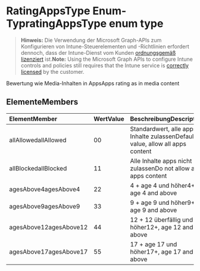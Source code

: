 # <a name="ratingappstype-enum-type"></a><span data-ttu-id="0d6e2-101">RatingAppsType Enum-Typ</span><span class="sxs-lookup"><span data-stu-id="0d6e2-101">ratingAppsType enum type</span></span>

> <span data-ttu-id="0d6e2-102">**Hinweis:** Die Verwendung der Microsoft Graph-APIs zum Konfigurieren von Intune-Steuerelementen und -Richtlinien erfordert dennoch, dass der Intune-Dienst vom Kunden [ordnungsgemäß lizenziert](https://go.microsoft.com/fwlink/?linkid=839381) ist.</span><span class="sxs-lookup"><span data-stu-id="0d6e2-102">**Note:** Using the Microsoft Graph APIs to configure Intune controls and policies still requires that the Intune service is [correctly licensed](https://go.microsoft.com/fwlink/?linkid=839381) by the customer.</span></span>

<span data-ttu-id="0d6e2-103">Bewertung wie Media-Inhalten in Apps</span><span class="sxs-lookup"><span data-stu-id="0d6e2-103">Apps rating as in media content</span></span>
## <a name="members"></a><span data-ttu-id="0d6e2-104">Elemente</span><span class="sxs-lookup"><span data-stu-id="0d6e2-104">Members</span></span>
|<span data-ttu-id="0d6e2-105">Element</span><span class="sxs-lookup"><span data-stu-id="0d6e2-105">Member</span></span>|<span data-ttu-id="0d6e2-106">Wert</span><span class="sxs-lookup"><span data-stu-id="0d6e2-106">Value</span></span>|<span data-ttu-id="0d6e2-107">Beschreibung</span><span class="sxs-lookup"><span data-stu-id="0d6e2-107">Description</span></span>|
|:---|:---|:---|
|<span data-ttu-id="0d6e2-108">allAllowed</span><span class="sxs-lookup"><span data-stu-id="0d6e2-108">allAllowed</span></span>|<span data-ttu-id="0d6e2-109">0</span><span class="sxs-lookup"><span data-stu-id="0d6e2-109">0</span></span>|<span data-ttu-id="0d6e2-110">Standardwert, alle apps Inhalte zulassen</span><span class="sxs-lookup"><span data-stu-id="0d6e2-110">Default value, allow all apps content</span></span>|
|<span data-ttu-id="0d6e2-111">allBlocked</span><span class="sxs-lookup"><span data-stu-id="0d6e2-111">allBlocked</span></span>|<span data-ttu-id="0d6e2-112">1</span><span class="sxs-lookup"><span data-stu-id="0d6e2-112">1</span></span>|<span data-ttu-id="0d6e2-113">Alle Inhalte apps nicht zulassen</span><span class="sxs-lookup"><span data-stu-id="0d6e2-113">Do not allow any apps content</span></span>|
|<span data-ttu-id="0d6e2-114">agesAbove4</span><span class="sxs-lookup"><span data-stu-id="0d6e2-114">agesAbove4</span></span>|<span data-ttu-id="0d6e2-115">2</span><span class="sxs-lookup"><span data-stu-id="0d6e2-115">2</span></span>|<span data-ttu-id="0d6e2-116">4 + age 4 und höher</span><span class="sxs-lookup"><span data-stu-id="0d6e2-116">4+, age 4 and above</span></span>|
|<span data-ttu-id="0d6e2-117">agesAbove9</span><span class="sxs-lookup"><span data-stu-id="0d6e2-117">agesAbove9</span></span>|<span data-ttu-id="0d6e2-118">3</span><span class="sxs-lookup"><span data-stu-id="0d6e2-118">3</span></span>|<span data-ttu-id="0d6e2-119">9 + age 9 und höher</span><span class="sxs-lookup"><span data-stu-id="0d6e2-119">9+, age 9 and above</span></span>|
|<span data-ttu-id="0d6e2-120">agesAbove12</span><span class="sxs-lookup"><span data-stu-id="0d6e2-120">agesAbove12</span></span>|<span data-ttu-id="0d6e2-121">4</span><span class="sxs-lookup"><span data-stu-id="0d6e2-121">4</span></span>|<span data-ttu-id="0d6e2-122">12 + 12 überfällig und höher</span><span class="sxs-lookup"><span data-stu-id="0d6e2-122">12+, age 12 and above</span></span> |
|<span data-ttu-id="0d6e2-123">agesAbove17</span><span class="sxs-lookup"><span data-stu-id="0d6e2-123">agesAbove17</span></span>|<span data-ttu-id="0d6e2-124">5</span><span class="sxs-lookup"><span data-stu-id="0d6e2-124">5</span></span>|<span data-ttu-id="0d6e2-125">17 + age 17 und höher</span><span class="sxs-lookup"><span data-stu-id="0d6e2-125">17+, age 17 and above</span></span>|



